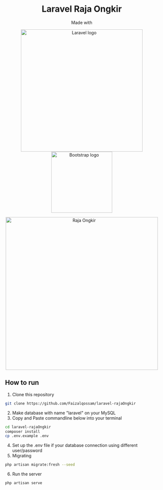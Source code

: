 <h1 align="center"> Laravel Raja Ongkir </h1>
<p align="center">Made with</p>
<p align="center"><a href="https://laravel.com" target="_blank"><img src="https://raw.githubusercontent.com/laravel/art/master/logo-lockup/5%20SVG/2%20CMYK/1%20Full%20Color/laravel-logolockup-cmyk-red.svg" alt="Laravel logo" width="400"></a>
<a href="https://getbootstrap.com" target="_blank"><img src="https://getbootstrap.com/docs/5.2/assets/brand/bootstrap-logo-shadow.png" alt="Bootstrap logo" width="200"></a></p>
<p align="center"><a href="http://zuramai.github.io/mazer" target="_blank"><img src="https://image.opencart.com/cache/5829cb1ac975e-resize-710x380.jpg" alt="Raja Ongkir" width="500"></a></p>


## How to run
1. Clone this repository 
``` sh
git clone https://github.com/Faizalqossam/laravel-rajaOngkir
```
2. Make database with name "laravel" on your MySQL
3. Copy and Paste commandline below into your terminal
``` sh
cd laravel-rajaOngkir
composer install
cp .env.example .env
```
4. Set up the .env file if your database connection using different user/password
5. Migrating
``` sh
php artisan migrate:fresh --seed
```
6. Run the server
``` sh
php artisan serve
```
